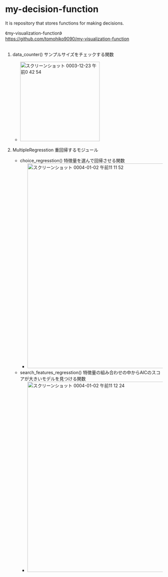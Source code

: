 # my-decision-function
It is repository that stores functions for making decisions.

《my-visualization-function》  
https://github.com/tomohiko9090/my-visualization-function  
<br>

1. data_counter() サンプルサイズをチェックする関数
    - <img width="254" alt="スクリーンショット 0003-12-23 午前0 42 54" src="https://user-images.githubusercontent.com/66200485/147118065-f4bcbb82-60ec-48b3-a83e-05108343ae30.png">

2. MultipleRegresstion 重回帰するモジュール
    - choice_regresstion() 特徴量を選んで回帰させる関数
        - <img width="654" alt="スクリーンショット 0004-01-02 午前11 11 52" src="https://user-images.githubusercontent.com/66200485/147864212-08c5777d-bd43-4876-8922-01f61f4deee2.png">
    - search_features_regresstion() 特徴量の組み合わせの中からAICのスコアが大きいモデルを見つける関数
        - <img width="608" alt="スクリーンショット 0004-01-02 午前11 12 24" src="https://user-images.githubusercontent.com/66200485/147864220-be365f7a-2c76-4ff9-905e-55dd70aee028.png">

